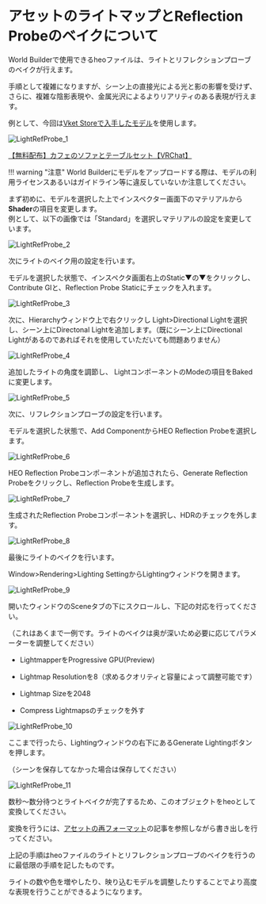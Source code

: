 # アセットのライトマップとReflection Probeのベイクについて

World Builderで使用できるheoファイルは、ライトとリフレクションプローブのベイクが行えます。

手順として複雑になりますが、シーン上の直接光による光と影の影響を受けず、さらに、複雑な陰影表現や、金属光沢によるよりリアリティのある表現が行えます。

例として、今回は[Vket Storeで入手したモデル](https://store.vket.com/ja/items/7530)を使用します。

![LightRefProbe_1](img/LightRefProbe_1.jpg)

[【無料配布】カフェのソファとテーブルセット【VRChat】](https://store.vket.com/ja/items/7530)

!!! warning "注意"
    World Builderにモデルをアップロードする際は、モデルの利用ライセンスあるいはガイドライン等に違反していないか注意してください。

まず初めに、モデルを選択した上でインスペクター画面下のマテリアルから**Shader**の項目を変更します。  
例として、以下の画像では「Standard」を選択しマテリアルの設定を変更しています。

![LightRefProbe_2](img/LightRefProbe_2.jpg)

次にライトのベイク用の設定を行います。

モデルを選択した状態で、インスペクタ画面右上のStatic▼の▼をクリックし、Contribute GIと、Reflection Probe Staticにチェックを入れます。

![LightRefProbe_3](img/LightRefProbe_3.jpg)

次に、Hierarchyウィンドウ上で右クリックし Light>Directional Lightを選択し、シーン上にDirectonal Lightを追加します。（既にシーン上にDirectional Lightがあるのであればそれを使用していただいても問題ありません）

![LightRefProbe_4](img/LightRefProbe_4.jpg)

追加したライトの角度を調節し、 LightコンポーネントのModeの項目をBakedに変更します。

![LightRefProbe_5](img/LightRefProbe_5.jpg)

次に、リフレクションプローブの設定を行います。

モデルを選択した状態で、Add ComponentからHEO Reflection Probeを選択します。

![LightRefProbe_6](img/LightRefProbe_6.jpg)

HEO Reflection Probeコンポーネントが追加されたら、Generate Reflection Probeをクリックし、Reflection Probeを生成します。

![LightRefProbe_7](img/LightRefProbe_7.jpg)

生成されたReflection Probeコンポーネントを選択し、HDRのチェックを外します。

![LightRefProbe_8](img/LightRefProbe_8.jpg)

最後にライトのベイクを行います。

Window>Rendering>Lighting SettingからLightingウィンドウを開きます。

![LightRefProbe_9](img/LightRefProbe_9.jpg)

開いたウィンドウのSceneタブの下にスクロールし、下記の対応を行ってください。

（これはあくまで一例です。ライトのベイクは奥が深いため必要に応じてパラメーターを調整してください）

- LightmapperをProgressive GPU(Preview)

- Lightmap Resolutionを8（求めるクオリティと容量によって調整可能です）

- Lightmap Sizeを2048

- Compress Lightmapsのチェックを外す

![LightRefProbe_10](img/LightRefProbe_10.jpg)

ここまで行ったら、Lightingウィンドウの右下にあるGenerate Lightingボタンを押します。

（シーンを保存してなかった場合は保存してください）

![LightRefProbe_11](img/LightRefProbe_11.jpg)

数秒～数分待つとライトベイクが完了するため、このオブジェクトをheoとして変換してください。

変換を行うには、[アセットの再フォーマット](../GettingStarted/Reformatting3DModels/WhatIsReformatting3DModels.md)の記事を参照しながら書き出しを行ってください。

上記の手順はheoファイルのライトとリフレクションプローブのベイクを行うのに最低限の手順を記したものです。

ライトの数や色を増やしたり、映り込むモデルを調整したりすることでより高度な表現を行うことができるようになります。
